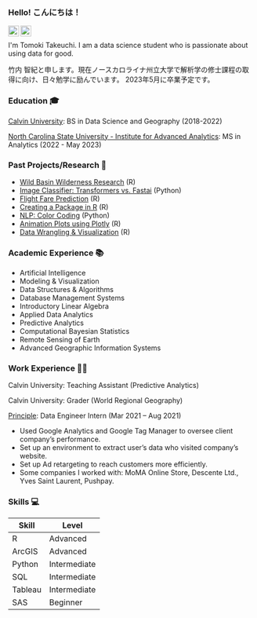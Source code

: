 ### Hello! こんにちは！
<a href="https://www.linkedin.com/in/tom-takeuchi-60626219b/">
  <img align="left" alt="Tom's LinkedIN" width="22px" src="https://raw.githubusercontent.com/peterthehan/peterthehan/master/assets/linkedin.svg" />
</a>
<a href="tomoki.takeuchi.0414@gmail.com">
  <img align="left" alt="Tom's LinkedIN" width="22px" src="https://cdn-icons.flaticon.com/png/512/2875/premium/2875435.png?token=exp=1654707761~hmac=0b09c710d993daeab64c2d814a77182b" />
</a>

<br />

<p>
I'm Tomoki Takeuchi. I am a data science student who is passionate about using data for good. 

竹内 智紀と申します。現在ノースカロライナ州立大学で解析学の修士課程の取得に向け、日々勉学に励んでいます。
2023年5月に卒業予定です。
</p>

### Education 🎓

[Calvin University](https://calvin.edu): BS in Data Science and Geography (2018-2022)

[North Carolina State University - Institute for Advanced Analytics](https://analytics.ncsu.edu/): MS in Analytics (2022 - May 2023)

### Past Projects/Research 📖

- [Wild Basin Wilderness Research](https://github.com/tt35/Wild-Basin-Wilderness-Project) (R)
- [Image Classifier: Transformers vs. Fastai](https://github.com/tt35/AI_Tranformers_vs_Fastai) (Python)
- [Flight Fare Prediction](https://github.com/tt35/Flight_Fare_Prediction) (R)
- [Creating a Package in R](https://github.com/tt35/regexcite) (R)
- [NLP: Color Coding](https://t.me/NepgearBot) (Python)
- [Animation Plots using Plotly](https://github.com/tt35/ds303-s22-projects) (R)
- [Data Wrangling & Visualization](https://github.com/tt35/Data_Visualization) (R)

### Academic Experience 📚
- Artificial Intelligence
- Modeling & Visualization
- Data Structures & Algorithms
- Database Management Systems
- Introductory Linear Algebra
- Applied Data Analytics
- Predictive Analytics
- Computational Bayesian Statistics
- Remote Sensing of Earth
- Advanced Geographic Information Systems

### Work Experience 👨‍💻

Calvin University: Teaching Assistant (Predictive Analytics)

Calvin University: Grader (World Regional Geography)

[Principle](https://www.principle-c.com/): Data Engineer Intern (Mar 2021 – Aug 2021)
- Used Google Analytics and Google Tag Manager to oversee client company’s performance.
- Set up an environment to extract user’s data who visited company’s website.
- Set up Ad retargeting to reach customers more efficiently.
- Some companies I worked with: MoMA Online Store, Descente Ltd., Yves Saint Laurent, Pushpay.

### Skills 💻

<!-- Guestbook -->
| Skill             | Level        	|
|------------------	|--------------	|
| R                	| Advanced     	|
| ArcGIS            | Advanced      |    
| Python           	| Intermediate 	|
| SQL              	| Intermediate 	|
| Tableau         	| Intermediate 	|
| SAS               | Beginner      |
